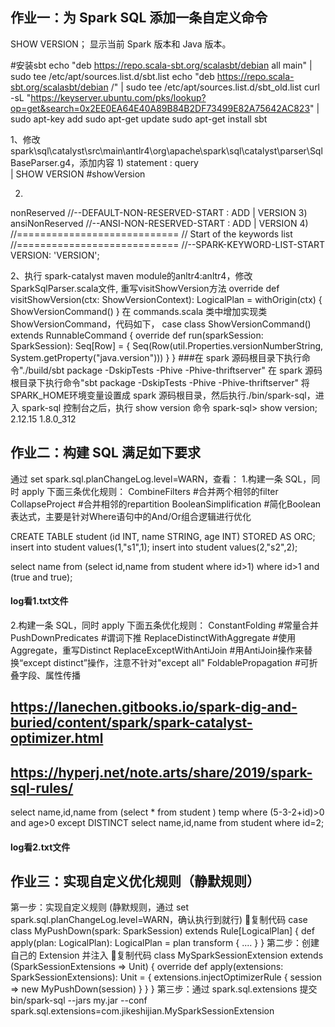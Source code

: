 ## 作业一：为 Spark SQL 添加一条自定义命令
SHOW VERSION；
显示当前 Spark 版本和 Java 版本。

#安装sbt
echo "deb https://repo.scala-sbt.org/scalasbt/debian all main" | sudo tee /etc/apt/sources.list.d/sbt.list
echo "deb https://repo.scala-sbt.org/scalasbt/debian /" | sudo tee /etc/apt/sources.list.d/sbt_old.list
curl -sL "https://keyserver.ubuntu.com/pks/lookup?op=get&search=0x2EE0EA64E40A89B84B2DF73499E82A75642AC823" | sudo apt-key add
sudo apt-get update
sudo apt-get install sbt

1、修改spark\sql\catalyst\src\main\antlr4\org\apache\spark\sql\catalyst\parser\SqlBaseParser.g4，添加内容
1)
statement
    : query    
    | SHOW VERSION  #showVersion

2)
nonReserved
//--DEFAULT-NON-RESERVED-START
    : ADD
    | VERSION
3) 
ansiNonReserved
//--ANSI-NON-RESERVED-START
    : ADD
    | VERSION
4)
//============================
// Start of the keywords list
//============================
//--SPARK-KEYWORD-LIST-START
VERSION: 'VERSION';

2、执行 spark-catalyst maven module的anltr4:anltr4，修改SparkSqlParser.scala文件, 重写visitShowVersion方法
  override def visitShowVersion(ctx: ShowVersionContext): LogicalPlan = withOrigin(ctx) {
    ShowVersionCommand()
  }
在 commands.scala 类中增加实现类 ShowVersionCommand，代码如下，
case class ShowVersionCommand() extends RunnableCommand {
  override def run(sparkSession: SparkSession): Seq[Row] = {
    Seq(Row(util.Properties.versionNumberString, System.getProperty("java.version")))
  }
}
###在 spark 源码根目录下执行命令"./build/sbt package -DskipTests -Phive -Phive-thriftserver"
在 spark 源码根目录下执行命令"sbt package -DskipTests -Phive -Phive-thriftserver"
将SPARK_HOME环境变量设置成 spark 源码根目录，然后执行./bin/spark-sql，进入 spark-sql 控制台之后，执行 show version 命令
spark-sql> show version;
2.12.15 1.8.0_312



## 作业二：构建 SQL 满足如下要求
通过 set spark.sql.planChangeLog.level=WARN，查看：
1.构建一条 SQL，同时 apply 下面三条优化规则：
CombineFilters  #合并两个相邻的filter
CollapseProject #合并相邻的repartition
BooleanSimplification #简化Boolean表达式，主要是针对Where语句中的And/Or组合逻辑进行优化


CREATE TABLE student (id INT, name STRING, age INT) STORED AS ORC;
insert into student values(1,"s1",1);
insert into student values(2,"s2",2);

select name from (select id,name from student where id>1) where id>1 and (true and true);
#### log看1.txt文件


2.构建一条 SQL，同时 apply 下面五条优化规则：
ConstantFolding                 #常量合并
PushDownPredicates              #谓词下推
ReplaceDistinctWithAggregate  #使用Aggregate，重写Distinct
ReplaceExceptWithAntiJoin     #用AntiJoin操作来替换“except distinct”操作，注意不针对"except all"
FoldablePropagation             #可折叠字段、属性传播

## https://lanechen.gitbooks.io/spark-dig-and-buried/content/spark/spark-catalyst-optimizer.html
## https://hyperj.net/note.arts/share/2019/spark-sql-rules/ 
select name,id,name from (select * from student ) temp where (5-3-2+id)>0 and age>0  except DISTINCT select name,id,name from student where id=2;
#### log看2.txt文件



## 作业三：实现自定义优化规则（静默规则）
第一步：实现自定义规则 (静默规则，通过 set spark.sql.planChangeLog.level=WARN，确认执行到就行)
复制代码
case class MyPushDown(spark: SparkSession) extends Rule[LogicalPlan] {
 def apply(plan: LogicalPlan): LogicalPlan = plan transform { .... }
}
第二步：创建自己的 Extension 并注入
复制代码
class MySparkSessionExtension extends (SparkSessionExtensions => Unit) {
 override def apply(extensions: SparkSessionExtensions): Unit = { 
  extensions.injectOptimizerRule { session =>
   new MyPushDown(session) 
  }
 } 
}
第三步：通过 spark.sql.extensions 提交
bin/spark-sql --jars my.jar --conf spark.sql.extensions=com.jikeshijian.MySparkSessionExtension




